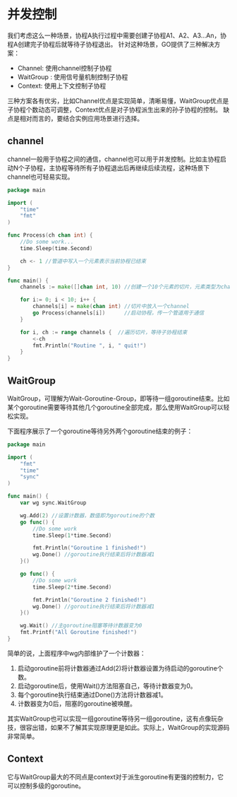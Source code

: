 # 并发控制

我们考虑这么一种场景，协程A执行过程中需要创建子协程A1、A2、A3...An，协程A创建完子协程后就等待子协程退出。 针对这种场景，GO提供了三种解决方案：
- Channel: 使用channel控制子协程
- WaitGroup : 使用信号量机制控制子协程
- Context: 使用上下文控制子协程

三种方案各有优劣，比如Channel优点是实现简单，清晰易懂，WaitGroup优点是子协程个数动态可调整，Context优点是对子协程派生出来的孙子协程的控制。 缺点是相对而言的，要结合实例应用场景进行选择。

## channel

channel一般用于协程之间的通信，channel也可以用于并发控制。比如主协程启动N个子协程，主协程等待所有子协程退出后再继续后续流程，这种场景下channel也可轻易实现。
```go
package main

import (
    "time"
    "fmt"
)

func Process(ch chan int) {
    //Do some work...
    time.Sleep(time.Second)

    ch <- 1 //管道中写入一个元素表示当前协程已结束
}

func main() {
    channels := make([]chan int, 10) //创建一个10个元素的切片，元素类型为channel

    for i:= 0; i < 10; i++ {
        channels[i] = make(chan int) //切片中放入一个channel
        go Process(channels[i])      //启动协程，传一个管道用于通信
    }

    for i, ch := range channels {  //遍历切片，等待子协程结束
        <-ch
        fmt.Println("Routine ", i, " quit!")
    }
}
```

## WaitGroup

WaitGroup，可理解为Wait-Goroutine-Group，即等待一组goroutine结束。比如某个goroutine需要等待其他几个goroutine全部完成，那么使用WaitGroup可以轻松实现。

下面程序展示了一个goroutine等待另外两个goroutine结束的例子：
```go
package main

import (
    "fmt"
    "time"
    "sync"
)

func main() {
    var wg sync.WaitGroup

    wg.Add(2) //设置计数器，数值即为goroutine的个数
    go func() {
        //Do some work
        time.Sleep(1*time.Second)

        fmt.Println("Goroutine 1 finished!")
        wg.Done() //goroutine执行结束后将计数器减1
    }()

    go func() {
        //Do some work
        time.Sleep(2*time.Second)

        fmt.Println("Goroutine 2 finished!")
        wg.Done() //goroutine执行结束后将计数器减1
    }()

    wg.Wait() //主goroutine阻塞等待计数器变为0
    fmt.Printf("All Goroutine finished!")
}
```
简单的说，上面程序中wg内部维护了一个计数器：

1. 启动goroutine前将计数器通过Add(2)将计数器设置为待启动的goroutine个数。
2. 启动goroutine后，使用Wait()方法阻塞自己，等待计数器变为0。
3. 每个goroutine执行结束通过Done()方法将计数器减1。
4. 计数器变为0后，阻塞的goroutine被唤醒。

其实WaitGroup也可以实现一组goroutine等待另一组goroutine，这有点像玩杂技，很容出错，如果不了解其实现原理更是如此。实际上，WaitGroup的实现源码非常简单。

## Context

它与WaitGroup最大的不同点是context对于派生goroutine有更强的控制力，它可以控制多级的goroutine。